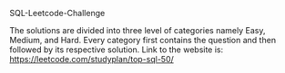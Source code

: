 SQL-Leetcode-Challenge

The solutions are divided into three level of categories namely Easy, Medium, and Hard. Every category first contains the question and then followed by its respective solution. Link to the website is:
https://leetcode.com/studyplan/top-sql-50/
